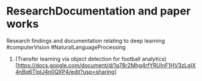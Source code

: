 # ResearchDocumentation and paper works
Research findings and documentation relating to deep learning #computerVision #NaturalLanguageProcessing

1. (Transfer learning via object detection for football analytics)[https://docs.google.com/document/d/1q78r2Mhg4rfYRUInF1HV3zLgIX4nBq6TlplJ4n0QXP4/edit?usp=sharing]
